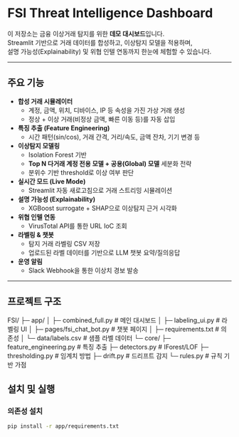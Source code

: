 #  FSI Threat Intelligence Dashboard

이 저장소는 금융 이상거래 탐지를 위한 **데모 대시보드**입니다.  
Streamlit 기반으로 거래 데이터를 합성하고, 이상탐지 모델을 적용하며,  
설명 가능성(Explainability) 및 위협 인텔 연동까지 한눈에 체험할 수 있습니다.  

---

##  주요 기능
- **합성 거래 시뮬레이터**
  - 계정, 금액, 위치, 디바이스, IP 등 속성을 가진 가상 거래 생성
  - 정상 + 이상 거래(비정상 금액, 빠른 이동 등)를 자동 삽입
- **특징 추출 (Feature Engineering)**
  - 시간 패턴(sin/cos), 거래 간격, 거리/속도, 금액 잔차, 기기 변경 등
- **이상탐지 모델링**
  - Isolation Forest 기반
  - **Top N 다거래 계정 전용 모델 + 공용(Global) 모델** 세분화 전략
  - 분위수 기반 threshold로 이상 여부 판단
- **실시간 모드 (Live Mode)**
  - Streamlit 자동 새로고침으로 거래 스트리밍 시뮬레이션
- **설명 가능성 (Explainability)**
  - XGBoost surrogate + SHAP으로 이상탐지 근거 시각화
- **위협 인텔 연동**
  - VirusTotal API를 통한 URL IoC 조회
- **라벨링 & 챗봇**
  - 탐지 거래 라벨링 CSV 저장
  - 업로드된 라벨 데이터를 기반으로 LLM 챗봇 요약/질의응답
- **운영 알림**
  - Slack Webhook을 통한 이상치 경보 발송

---

##  프로젝트 구조
FSI/
├─ app/
│ ├─ combined_full.py # 메인 대시보드
│ ├─ labeling_ui.py # 라벨링 UI
│ ├─ pages/fsi_chat_bot.py # 챗봇 페이지
│ ├─ requirements.txt # 의존성
│ └─ data/labels.csv # 샘플 라벨 데이터
└─ core/
├─ feature_engineering.py # 특징 추출
├─ detectors.py # IForest/LOF
├─ thresholding.py # 임계치 방법
├─ drift.py # 드리프트 감지
└─ rules.py # 규칙 기반 가점

##  설치 및 실행

### 의존성 설치
```bash
pip install -r app/requirements.txt
